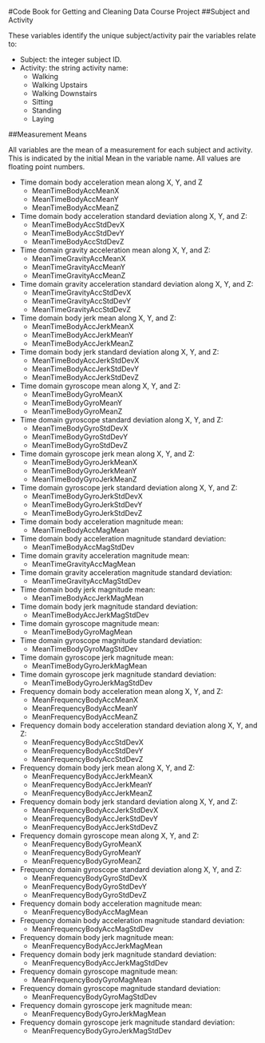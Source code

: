 #Code Book for Getting and Cleaning Data Course Project
##Subject and Activity

These variables identify the unique subject/activity pair the variables relate to:

* Subject: the integer subject ID.
* Activity: the string activity name:
    * Walking
    * Walking Upstairs
    * Walking Downstairs
    * Sitting
    * Standing
    * Laying


##Measurement Means

All variables are the mean of a measurement for each subject and activity. This is indicated by the initial Mean in the variable name. All values are floating point numbers.

*  Time domain body acceleration mean along X, Y, and Z
    * MeanTimeBodyAccMeanX 
    * MeanTimeBodyAccMeanY 
    * MeanTimeBodyAccMeanZ
* Time domain body acceleration standard deviation along X, Y, and Z:
   *  MeanTimeBodyAccStdDevX
   *  MeanTimeBodyAccStdDevY
   *  MeanTimeBodyAccStdDevZ
* Time domain gravity acceleration mean along X, Y, and Z:
   *  MeanTimeGravityAccMeanX
   *  MeanTimeGravityAccMeanY
   *  MeanTimeGravityAccMeanZ
* Time domain gravity acceleration standard deviation along X, Y, and Z:
   * MeanTimeGravityAccStdDevX
   * MeanTimeGravityAccStdDevY
   *  MeanTimeGravityAccStdDevZ
* Time domain body jerk mean along X, Y, and Z:
   * MeanTimeBodyAccJerkMeanX
   * MeanTimeBodyAccJerkMeanY
   *  MeanTimeBodyAccJerkMeanZ
* Time domain body jerk standard deviation along X, Y, and Z:
   * MeanTimeBodyAccJerkStdDevX
   * MeanTimeBodyAccJerkStdDevY
   * MeanTimeBodyAccJerkStdDevZ
* Time domain gyroscope mean along X, Y, and Z:
   * MeanTimeBodyGyroMeanX
   *  MeanTimeBodyGyroMeanY
   *  MeanTimeBodyGyroMeanZ
*  Time domain gyroscope standard deviation along X, Y, and Z:
   * MeanTimeBodyGyroStdDevX
   * MeanTimeBodyGyroStdDevY
   * MeanTimeBodyGyroStdDevZ
* Time domain gyroscope jerk mean along X, Y, and Z:
   * MeanTimeBodyGyroJerkMeanX
   * MeanTimeBodyGyroJerkMeanY
   * MeanTimeBodyGyroJerkMeanZ
*  Time domain gyroscope jerk standard deviation along X, Y, and Z:
   *  MeanTimeBodyGyroJerkStdDevX
   *  MeanTimeBodyGyroJerkStdDevY
   * MeanTimeBodyGyroJerkStdDevZ
* Time domain body acceleration magnitude mean:
   * MeanTimeBodyAccMagMean
* Time domain body acceleration magnitude standard deviation:
   * MeanTimeBodyAccMagStdDev
* Time domain gravity acceleration magnitude mean:
   * MeanTimeGravityAccMagMean
* Time domain gravity acceleration magnitude standard deviation:
   * MeanTimeGravityAccMagStdDev
* Time domain body jerk magnitude mean:
  * MeanTimeBodyAccJerkMagMean
* Time domain body jerk magnitude standard deviation:
   * MeanTimeBodyAccJerkMagStdDev
* Time domain gyroscope magnitude mean:
   * MeanTimeBodyGyroMagMean
* Time domain gyroscope magnitude standard deviation:
   * MeanTimeBodyGyroMagStdDev
* Time domain gyroscope jerk magnitude mean:
   * MeanTimeBodyGyroJerkMagMean
* Time domain gyroscope jerk magnitude standard deviation:
   * MeanTimeBodyGyroJerkMagStdDev
* Frequency domain body acceleration mean along X, Y, and Z:
   * MeanFrequencyBodyAccMeanX
   * MeanFrequencyBodyAccMeanY
   * MeanFrequencyBodyAccMeanZ
* Frequency domain body acceleration standard deviation along X, Y, and Z:
   * MeanFrequencyBodyAccStdDevX
   * MeanFrequencyBodyAccStdDevY
   * MeanFrequencyBodyAccStdDevZ
* Frequency domain body jerk mean along X, Y, and Z:
   * MeanFrequencyBodyAccJerkMeanX
   * MeanFrequencyBodyAccJerkMeanY
   * MeanFrequencyBodyAccJerkMeanZ
* Frequency domain body jerk standard deviation along X, Y, and Z:
   * MeanFrequencyBodyAccJerkStdDevX
   * MeanFrequencyBodyAccJerkStdDevY
   * MeanFrequencyBodyAccJerkStdDevZ
* Frequency domain gyroscope mean along X, Y, and Z:
   * MeanFrequencyBodyGyroMeanX
   * MeanFrequencyBodyGyroMeanY
   * MeanFrequencyBodyGyroMeanZ
* Frequency domain gyroscope standard deviation along X, Y, and Z:
   * MeanFrequencyBodyGyroStdDevX
   * MeanFrequencyBodyGyroStdDevY
   * MeanFrequencyBodyGyroStdDevZ
* Frequency domain body acceleration magnitude mean:
   * MeanFrequencyBodyAccMagMean
* Frequency domain body acceleration magnitude standard deviation:
   * MeanFrequencyBodyAccMagStdDev
* Frequency domain body jerk magnitude mean:
   * MeanFrequencyBodyAccJerkMagMean
* Frequency domain body jerk magnitude standard deviation:
   * MeanFrequencyBodyAccJerkMagStdDev
* Frequency domain gyroscope magnitude mean:
   * MeanFrequencyBodyGyroMagMean
* Frequency domain gyroscope magnitude standard deviation:
   * MeanFrequencyBodyGyroMagStdDev
* Frequency domain gyroscope jerk magnitude mean:
   * MeanFrequencyBodyGyroJerkMagMean
* Frequency domain gyroscope jerk magnitude standard deviation:
   * MeanFrequencyBodyGyroJerkMagStdDev
